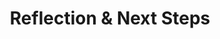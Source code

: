 ---
layout: module
title: "Reflection & Next Steps"
type: lecture
num: 25
draft: 0
start_date: 2025-04-28
slides:
    - title: "Reflection & Next Steps"
      type: slides
      draft: 1
      url: #
readings:
    - type: reading
      citation: >
        <a href="https://hackernoon.com/how-it-feels-to-learn-javascript-in-2016-d3a717dd577f" target="_blank">How it feels to learn JavaScript in 2016</a>. Jose Aguinaga
    - type: reading
      citation: >
        <a href="https://www.youtube.com/watch?v=Uo3cL4nrGOk" target="_blank">Interview with Senior JS Developer</a> (Parody)
---